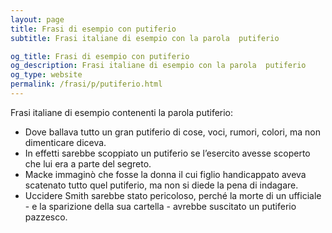 ```yaml
---
layout: page
title: Frasi di esempio con putiferio 
subtitle: Frasi italiane di esempio con la parola  putiferio

og_title: Frasi di esempio con putiferio 
og_description: Frasi italiane di esempio con la parola  putiferio
og_type: website
permalink: /frasi/p/putiferio.html
---
```


Frasi italiane di esempio contenenti la parola putiferio:


- Dove ballava tutto un gran putiferio di cose, voci, rumori, colori, ma non dimenticare diceva.
- In effetti sarebbe scoppiato un putiferio se l’esercito avesse scoperto che lui era a parte del segreto.
- Macke immaginò che fosse la donna il cui figlio handicappato aveva scatenato tutto quel putiferio, ma non si diede la pena di indagare.
- Uccidere Smith sarebbe stato pericoloso, perché la morte di un ufficiale - e la sparizione della sua cartella - avrebbe suscitato un putiferio pazzesco.
